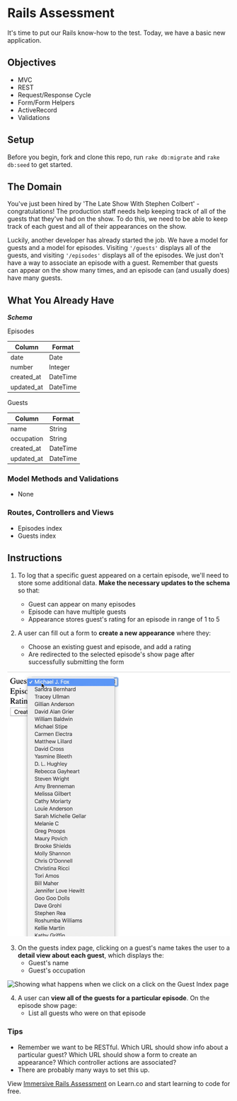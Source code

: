 # Rails Assessment

It's time to put our Rails know-how to the test. Today, we have a basic new application.

## Objectives
+ MVC
+ REST
+ Request/Response Cycle
+ Form/Form Helpers
+ ActiveRecord
+ Validations

## Setup

Before you begin, fork and clone this repo, run `rake db:migrate` and `rake db:seed` to get started.

## The Domain

You've just been hired by 'The Late Show With Stephen Colbert' - congratulations! The production staff needs help keeping track of all of the guests that they've had on the show. To do this, we need to be able to keep track of each guest and all of their appearances on the show.

Luckily, another developer has already started the job. We have a model for guests and a model for episodes. Visiting `'/guests'` displays all of the guests, and visiting `'/episodes'` displays all of the episodes. We just don't have a way to associate an episode with a guest. Remember that guests can appear on the show many times, and an episode can (and usually does) have many guests.

## What You Already Have

***Schema***

Episodes

| Column | Format|
| ------------- | ------------- |
| date  | Date  |
| number  | Integer  |
| created_at  | DateTime  |
| updated_at  | DateTime  |

Guests

| Column | Format|
| ------------- | ------------- |
| name  | String  |
| occupation  | String  |
| created_at  | DateTime  |
| updated_at  | DateTime  |

### Model Methods and Validations

- None

### Routes, Controllers and Views

- Episodes index
- Guests index

## Instructions
1. To log that a specific guest appeared on a certain episode, we'll need to store some additional data. **Make the necessary updates to the schema** so that:
    - Guest can appear on many episodes
    - Episode can have multiple guests
    - Appearance stores guest's rating for an episode in range of 1 to 5

2. A user can fill out a form to **create a new appearance** where they:
    - Choose an existing guest and episode, and add a rating
    - Are redirected to the selected episode's show page after successfully submitting the form

![Form for relating an episode and a guest](form.gif)

3. On the guests index page, clicking on a guest's name takes the user to a **detail view about each guest**, which displays the:
    - Guest's name
    - Guest's occupation

![Showing what happens when we click on a click on the Guest Index page](guest_index_to_show.gif)

4. A user can **view all of the guests for a particular episode**. On the episode show page:
    - List all guests who were on that episode

### Tips

+ Remember we want to be RESTful. Which URL should show info about a particular guest? Which URL should show a form to create an appearance? Which controller actions are associated?  
+ There are probably many ways to set this up.

<p class='util--hide'>View <a href='https://learn.co/lessons/immersive-rails-assessment'>Immersive Rails Assessment</a> on Learn.co and start learning to code for free.</p>
